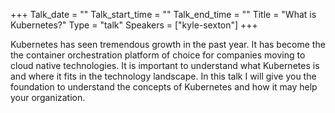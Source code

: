 +++
Talk_date = ""
Talk_start_time = ""
Talk_end_time = ""
Title = "What is Kubernetes?"
Type = "talk"
Speakers = ["kyle-sexton"]
+++

Kubernetes has seen tremendous growth in the past year. It has become the the container orchestration platform of choice for companies moving to cloud native technologies. It is important to understand what Kubernetes is and where it fits in the technology landscape. In this talk I will give you the foundation to understand the concepts of Kubernetes and how it may help your organization.